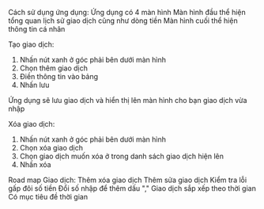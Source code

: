 Cách sử dụng ứng dụng:
Ứng dụng có 4 màn hình
Màn hình đầu thể hiện tổng quan lịch sử giao dịch cũng như dòng tiền
Màn hình cuối thể hiện thông tin cá nhân


Tạo giao dịch:
1. Nhấn nút xanh ở góc phải bên dưới màn hình
2. Chọn thêm giao dịch
3. Điền thông tin vào bảng
4. Nhấn lưu

Ứng dụng sẽ lưu giao dịch và hiển thị lên màn hình cho bạn giao dịch vừa nhập

Xóa giao dịch:
1. Nhấn nút xanh ở góc phải bên dưới màn hình
2. Chọn xóa giao dịch
3. Chọn giao dịch muốn xóa ở trong danh sách giao dịch hiện lên
4. Nhấn xóa

Road map
Giao dịch:
Thêm xóa giao dịch
Thêm sửa giao dịch
Kiểm tra lỗi gấp đôi số tiền
Đổi số nhập để thêm dấu ","
Giao dịch sắp xếp theo thời gian
Có mục tiêu đề thời gian
